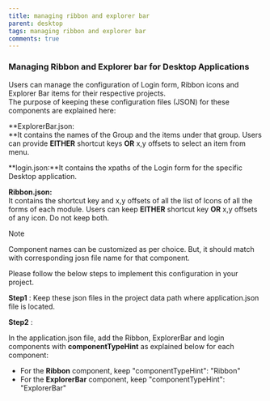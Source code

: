 ```yaml
---
title: managing ribbon and explorer bar
parent: desktop
tags: managing ribbon and explorer bar
comments: true
---
```


### Managing Ribbon and Explorer bar for Desktop Applications

Users can manage the configuration of Login form, Ribbon icons and Explorer Bar items for their respective projects.  
The purpose of keeping these configuration files (JSON) for these components are explained here:  

**ExplorerBar.json:  
**It contains the names of the Group and the items under that group. Users can provide **EITHER** shortcut keys **OR** x,y offsets to select an item from menu.  
  
**login.json:**It contains the xpaths of the Login form for the specific Desktop application.  
  
**Ribbon.json:**  
It contains the shortcut key and x,y offsets of all the list of Icons of all the forms of each module. Users can keep **EITHER** shortcut key **OR** x,y offsets of any icon. Do not keep both.  

Note

Component names can be customized as per choice. But, it should match with corresponding josn file name for that component.

Please follow the below steps to implement this configuration in your project.  

**Step1** : Keep these json files in the project data path where application.json file is located.  

**Step2** :

In the application.json file, add the Ribbon, ExplorerBar and login components with **componentTypeHint** as explained below for each component:

- For the **Ribbon** component, keep "componentTypeHint": "Ribbon"
- For the **ExplorerBar** component, keep "componentTypeHint": "ExplorerBar"